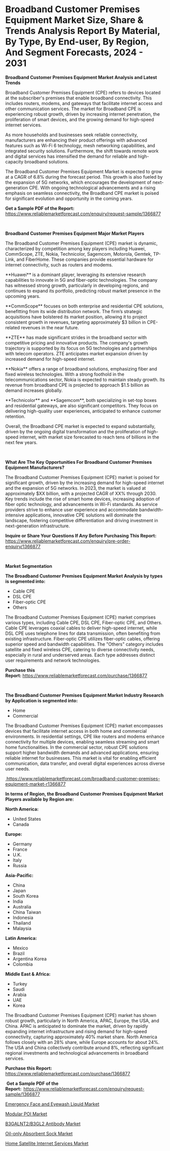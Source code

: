 <p><h1>Broadband Customer Premises Equipment Market Size, Share & Trends Analysis Report By Material, By Type, By End-user, By Region, And Segment Forecasts, 2024 - 2031</h1></p><p><strong>Broadband Customer Premises Equipment Market Analysis and Latest Trends</strong></p>
<p><p>Broadband Customer Premises Equipment (CPE) refers to devices located at the subscriber's premises that enable broadband connectivity. This includes routers, modems, and gateways that facilitate internet access and other communication services. The market for Broadband CPE is experiencing robust growth, driven by increasing internet penetration, the proliferation of smart devices, and the growing demand for high-speed internet services. </p><p>As more households and businesses seek reliable connectivity, manufacturers are enhancing their product offerings with advanced features such as Wi-Fi 6 technology, mesh networking capabilities, and integrated security solutions. Furthermore, the shift towards remote work and digital services has intensified the demand for reliable and high-capacity broadband solutions. </p><p>The Broadband Customer Premises Equipment Market is expected to grow at a CAGR of 6.8% during the forecast period. This growth is also fueled by the expansion of 5G networks, which encourages the development of next-generation CPE. With ongoing technological advancements and a rising emphasis on seamless connectivity, the Broadband CPE market is poised for significant evolution and opportunity in the coming years.</p></p>
<p><strong>Get a Sample PDF of the Report:&nbsp;</strong> <a href="https://www.reliablemarketforecast.com/enquiry/request-sample/1366877?utm_campaign=1178&utm_medium=2&utm_source=Github&utm_content=ia&utm_term=11102024&utm_id=broadband-customer-premises-equipment">https://www.reliablemarketforecast.com/enquiry/request-sample/1366877</a></p>
<p>&nbsp;</p>
<p><strong>Broadband Customer Premises Equipment Major Market Players</strong></p>
<p><p>The Broadband Customer Premises Equipment (CPE) market is dynamic, characterized by competition among key players including Huawei, CommScope, ZTE, Nokia, Technicolor, Sagemcom, Motorola, Gemtek, TP-Link, and FiberHome. These companies provide essential hardware for internet connectivity, such as routers and modems.</p><p>**Huawei** is a dominant player, leveraging its extensive research capabilities to innovate in 5G and fiber-optic technologies. The company has witnessed strong growth, particularly in developing regions, and continues to expand its portfolio, predicting robust market presence in the upcoming years.</p><p>**CommScope** focuses on both enterprise and residential CPE solutions, benefitting from its wide distribution network. The firm’s strategic acquisitions have bolstered its market position, allowing it to project consistent growth in revenues, targeting approximately $3 billion in CPE-related revenues in the near future.</p><p>**ZTE** has made significant strides in the broadband sector with competitive pricing and innovative products. The company's growth trajectory is supported by its focus on 5G technologies and partnerships with telecom operators. ZTE anticipates market expansion driven by increased demand for high-speed internet.</p><p>**Nokia** offers a range of broadband solutions, emphasizing fiber and fixed wireless technologies. With a strong foothold in the telecommunications sector, Nokia is expected to maintain steady growth. Its revenue from broadband CPE is projected to approach $1.5 billion as demand increases globally.</p><p>**Technicolor** and **Sagemcom**, both specializing in set-top boxes and residential gateways, are also significant competitors. They focus on delivering high-quality user experiences, anticipated to enhance customer retention.</p><p>Overall, the Broadband CPE market is expected to expand substantially, driven by the ongoing digital transformation and the proliferation of high-speed internet, with market size forecasted to reach tens of billions in the next few years.</p></p>
<p>&nbsp;</p>
<p><strong>What Are The Key Opportunities For Broadband Customer Premises Equipment Manufacturers?</strong></p>
<p><p>The Broadband Customer Premises Equipment (CPE) market is poised for significant growth, driven by the increasing demand for high-speed internet and the expansion of 5G networks. In 2023, the market is valued at approximately $XX billion, with a projected CAGR of XX% through 2030. Key trends include the rise of smart home devices, increasing adoption of fiber optic technology, and advancements in Wi-Fi standards. As service providers strive to enhance user experience and accommodate bandwidth-intensive applications, innovative CPE solutions will dominate the landscape, fostering competitive differentiation and driving investment in next-generation infrastructure.</p></p>
<p><strong>Inquire or Share Your Questions If Any Before Purchasing This Report:</strong> <a href="https://www.reliablemarketforecast.com/enquiry/pre-order-enquiry/1366877?utm_campaign=1178&utm_medium=2&utm_source=Github&utm_content=ia&utm_term=11102024&utm_id=broadband-customer-premises-equipment">https://www.reliablemarketforecast.com/enquiry/pre-order-enquiry/1366877</a></p>
<p>&nbsp;</p>
<p><strong>Market Segmentation</strong></p>
<p><strong>The Broadband Customer Premises Equipment Market Analysis by types is segmented into:</strong></p>
<p><ul><li>Cable CPE</li><li>DSL CPE</li><li>Fiber-optic CPE</li><li>Others</li></ul></p>
<p><p>The Broadband Customer Premises Equipment (CPE) market comprises various types, including Cable CPE, DSL CPE, Fiber-optic CPE, and Others. Cable CPE leverages coaxial cables to deliver high-speed internet, while DSL CPE uses telephone lines for data transmission, often benefiting from existing infrastructure. Fiber-optic CPE utilizes fiber-optic cables, offering superior speed and bandwidth capabilities. The "Others" category includes satellite and fixed wireless CPE, catering to diverse connectivity needs, especially in rural and underserved areas. Each type addresses distinct user requirements and network technologies.</p></p>
<p><strong>Purchase this Report:&nbsp;</strong><a href="https://www.reliablemarketforecast.com/purchase/1366877?utm_campaign=1178&utm_medium=2&utm_source=Github&utm_content=ia&utm_term=11102024&utm_id=broadband-customer-premises-equipment">https://www.reliablemarketforecast.com/purchase/1366877</a></p>
<p>&nbsp;</p>
<p><strong>The Broadband Customer Premises Equipment Market Industry Research by Application is segmented into:</strong></p>
<p><ul><li>Home</li><li>Commercial</li></ul></p>
<p><p>The Broadband Customer Premises Equipment (CPE) market encompasses devices that facilitate internet access in both home and commercial environments. In residential settings, CPE like routers and modems enhance connectivity for multiple devices, enabling seamless streaming and smart home functionalities. In the commercial sector, robust CPE solutions support higher bandwidth demands and advanced applications, ensuring reliable internet for businesses. This market is vital for enabling efficient communication, data transfer, and overall digital experiences across diverse user needs.</p></p>
<p><a href="https://www.reliablemarketforecast.com/broadband-customer-premises-equipment-market-r1366877?utm_campaign=1178&utm_medium=2&utm_source=Github&utm_content=ia&utm_term=11102024&utm_id=broadband-customer-premises-equipment">&nbsp;https://www.reliablemarketforecast.com/broadband-customer-premises-equipment-market-r1366877</a></p>
<p><strong>In terms of Region, the Broadband Customer Premises Equipment Market Players available by Region are:</strong></p>
<p>
    <p> <strong> North America: </strong>
        <ul>
            <li>United States</li>
            <li>Canada</li>
        </ul>
        </p> 
    <p> <strong> Europe: </strong>
        <ul>
            <li>Germany</li>
            <li>France</li>
            <li>U.K.</li>
            <li>Italy</li>
            <li>Russia</li>
        </ul>
        </p> 
    <p> <strong> Asia-Pacific: </strong>
        <ul>
            <li>China</li>
            <li>Japan</li>
            <li>South Korea</li>
            <li>India</li>
            <li>Australia</li>
            <li>China Taiwan</li>
            <li>Indonesia</li>
            <li>Thailand</li>
            <li>Malaysia</li>
        </ul>
        </p> 
    <p> <strong> Latin America: </strong>
        <ul>
            <li>Mexico</li>
            <li>Brazil</li>
            <li>Argentina Korea</li>
            <li>Colombia</li>
        </ul>
        </p> 
    <p> <strong> Middle East & Africa: </strong>
        <ul>
            <li>Turkey</li>
            <li>Saudi</li>
            <li>Arabia</li>
            <li>UAE</li>
            <li>Korea</li>
        </ul>
    </p>
    </p>
<p><p>The Broadband Customer Premises Equipment (CPE) market has shown robust growth, particularly in North America, APAC, Europe, the USA, and China. APAC is anticipated to dominate the market, driven by rapidly expanding internet infrastructure and rising demand for high-speed connectivity, capturing approximately 40% market share. North America follows closely with an 28% share, while Europe accounts for about 24%. The USA and China collectively contribute around 8%, reflecting significant regional investments and technological advancements in broadband services.</p></p>
<p><strong>Purchase this Report: </strong><a href="https://www.reliablemarketforecast.com/purchase/1366877?utm_campaign=1178&utm_medium=2&utm_source=Github&utm_content=ia&utm_term=11102024&utm_id=broadband-customer-premises-equipment">https://www.reliablemarketforecast.com/purchase/1366877</a></p>
<p>&nbsp;<strong>Get a Sample PDF of the Report:&nbsp;&nbsp;</strong><a href="https://www.reliablemarketforecast.com/enquiry/request-sample/1366877?utm_campaign=1178&utm_medium=2&utm_source=Github&utm_content=ia&utm_term=11102024&utm_id=broadband-customer-premises-equipment">https://www.reliablemarketforecast.com/enquiry/request-sample/1366877</a></p>
<p><strong></strong></p>
<p><p><a href="https://www.linkedin.com/pulse/evolution-emergency-face-eyewash-liquid-market-key-shifts-uokve?utm_campaign=1178&utm_medium=2&utm_source=Github&utm_content=ia&utm_term=11102024&utm_id=broadband-customer-premises-equipment">Emergency Face and Eyewash Liquid Market</a></p><p><a href="https://issuu.com/reportprime-2/docs/modular-poi-market-size-2030.pptx_7b5202538382f2?utm_campaign=1178&utm_medium=2&utm_source=Github&utm_content=ia&utm_term=11102024&utm_id=broadband-customer-premises-equipment">Modular POI Market</a></p><p><a href="https://www.linkedin.com/pulse/what-factors-influence-b3galnt2b3gl2-antibody-market-coming-bk6ef?utm_campaign=1178&utm_medium=2&utm_source=Github&utm_content=ia&utm_term=11102024&utm_id=broadband-customer-premises-equipment">B3GALNT2/B3GL2 Antibody Market</a></p><p><a href="https://www.linkedin.com/pulse/global-oil-only-absorbent-sock-market-pulse-trends-growth-analysis-ekbrc?utm_campaign=1178&utm_medium=2&utm_source=Github&utm_content=ia&utm_term=11102024&utm_id=broadband-customer-premises-equipment">Oil-only Absorbent Sock Market</a></p><p><a href="https://issuu.com/reportprime-2/docs/home-satellite-internet-services-ma_4189d399c1d192?utm_campaign=1178&utm_medium=2&utm_source=Github&utm_content=ia&utm_term=11102024&utm_id=broadband-customer-premises-equipment">Home Satellite Internet Services Market</a></p></p>
